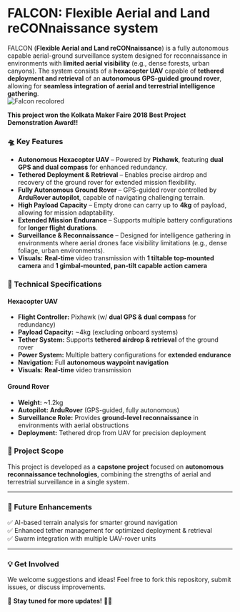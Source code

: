 # **FALCON: Flexible Aerial and Land reCONnaissance system**  

FALCON (**Flexible Aerial and Land reCONnaissance**) is a fully autonomous capable aerial-ground surveillance system designed for reconnaissance in environments with **limited aerial visibility** (e.g., dense forests, urban canyons). The system consists of a **hexacopter UAV** capable of **tethered deployment and retrieval** of an **autonomous GPS-guided ground rover**, allowing for **seamless integration of aerial and terrestrial intelligence gathering**.  
![Falcon recolored](https://github.com/user-attachments/assets/9e215db9-b62f-487b-9784-b4695a15f978)

**This project won the Kolkata Maker Faire 2018 Best Project Demonstration Award!!**
### **🛸 Key Features**  
- **Autonomous Hexacopter UAV** – Powered by **Pixhawk**, featuring **dual GPS and dual compass** for enhanced redundancy.  
- **Tethered Deployment & Retrieval** – Enables precise airdrop and recovery of the ground rover for extended mission flexibility.  
- **Fully Autonomous Ground Rover** – GPS-guided rover controlled by **ArduRover autopilot**, capable of navigating challenging terrain.  
- **High Payload Capacity** – Empty drone can carry up to **4kg** of payload, allowing for mission adaptability.  
- **Extended Mission Endurance** – Supports multiple battery configurations for **longer flight durations**.  
- **Surveillance & Reconnaissance** – Designed for intelligence gathering in environments where aerial drones face visibility limitations (e.g., dense foliage, urban environments).
- **Visuals:** **Real-time** video transmission with **1 tiltable top-mounted camera** and **1 gimbal-mounted, pan-tilt capable action camera**

### **🔧 Technical Specifications**  
#### **Hexacopter UAV**  
- **Flight Controller:** Pixhawk (w/ **dual GPS & dual compass** for redundancy)  
- **Payload Capacity:** ~4kg (excluding onboard systems)  
- **Tether System:** Supports **tethered airdrop & retrieval** of the ground rover  
- **Power System:** Multiple battery configurations for **extended endurance**  
- **Navigation:** Full **autonomous waypoint navigation**
- **Visuals:** **Real-time** video transmission  

#### **Ground Rover**  
- **Weight:** ~1.2kg  
- **Autopilot:** **ArduRover** (GPS-guided, fully autonomous)  
- **Surveillance Role:** Provides **ground-level reconnaissance** in environments with aerial obstructions  
- **Deployment:** Tethered drop from UAV for precision deployment  

### **🚀 Project Scope**  
This project is developed as a **capstone project** focused on **autonomous reconnaissance technologies**, combining the strengths of aerial and terrestrial surveillance in a single system. 

---

### **📌 Future Enhancements**
✅ AI-based terrain analysis for smarter ground navigation  
✅ Enhanced tether management for optimized deployment & retrieval  
✅ Swarm integration with multiple UAV-rover units  

---

### **💡 Get Involved**  
We welcome suggestions and ideas! Feel free to fork this repository, submit issues, or discuss improvements.  

🔗 **Stay tuned for more updates!** 🚁🤖
